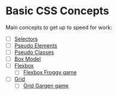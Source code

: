 # Basic CSS Concepts

Main concepts to get up to speed for work:

- [ ] [Selectors](https://developer.mozilla.org/en-US/docs/Web/CSS/CSS_Selectors)
- [ ] [Pseudo Elements](https://developer.mozilla.org/en-US/docs/Web/CSS/Pseudo-elements)
- [ ] [Pseudo Classes](https://developer.mozilla.org/en-US/docs/Web/CSS/Pseudo-classes)
- [ ] [Box Model](https://developer.mozilla.org/en-US/docs/Learn/CSS/Building_blocks/The_box_model)
- [ ] [Flexbox](https://developer.mozilla.org/en-US/docs/Web/CSS/CSS_Flexible_Box_Layout/Basic_Concepts_of_Flexbox)
  - [ ] [Flexbox Froggy game](https://developer.mozilla.org/en-US/docs/Web/CSS/CSS_Flexible_Box_Layout/Basic_Concepts_of_Flexbox)
- [ ] [Grid](https://developer.mozilla.org/en-US/docs/Learn/CSS/CSS_layout/Grids)
  - [ ] [Grid Gargen game](https://www.cssgridgarden.com)
